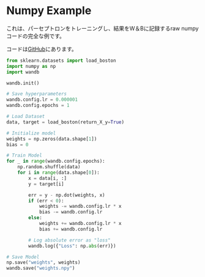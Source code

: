 # Numpy Example

これは、パーセプトロンをトレーニングし、結果をW＆Bに記録するraw numpyコードの完全な例です。

コードは[GitHub](https://github.com/wandb/examples/blob/master/examples/machine-learning/numpy-boston/train.py)にあります。

```python
from sklearn.datasets import load_boston
import numpy as np
import wandb

wandb.init()

# Save hyperparameters
wandb.config.lr = 0.000001
wandb.config.epochs = 1

# Load Dataset
data, target = load_boston(return_X_y=True)

# Initialize model
weights = np.zeros(data.shape[1])
bias = 0

# Train Model
for _ in range(wandb.config.epochs):
    np.random.shuffle(data)
    for i in range(data.shape[0]):
        x = data[i, :]
        y = target[i]

        err = y - np.dot(weights, x)
        if (err < 0):
            weights -= wandb.config.lr * x 
            bias -= wandb.config.lr
        else:
            weights += wandb.config.lr * x
            bias += wandb.config.lr

        # Log absolute error as "loss"
        wandb.log({"Loss": np.abs(err)})

# Save Model
np.save("weights", weights)
wandb.save("weights.npy")
```

